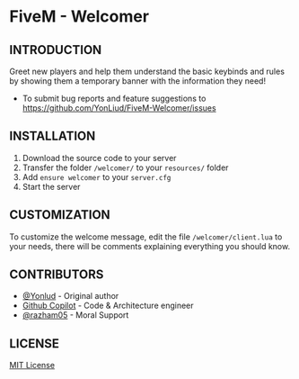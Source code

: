 # FiveM - Welcomer


INTRODUCTION
------------

Greet new players and help them understand the basic keybinds and rules by showing them a temporary banner with the information they need!

 * To submit bug reports and feature suggestions to
   https://github.com/YonLiud/FiveM-Welcomer/issues


INSTALLATION
------------

1) Download the source code to your server
2) Transfer the folder `/welcomer/` to your `resources/` folder
3) Add ``ensure welcomer`` to your `server.cfg`
4) Start the server

CUSTOMIZATION
------------

To customize the welcome message, edit the file `/welcomer/client.lua` to your needs, there will be comments explaining everything you should know.

CONTRIBUTORS
------------

 * [@Yonlud](https://github.com/YonLiud)         - Original author
 * [Github Copilot](https://copilot.github.com/) - Code & Architecture engineer
 * [@razham05](https://github.com/razham05)      - Moral Support

LICENSE
-------
[MIT License](https://github.com/YonLiud/FiveM-Welcomer/blob/master/LICENSE.MD)